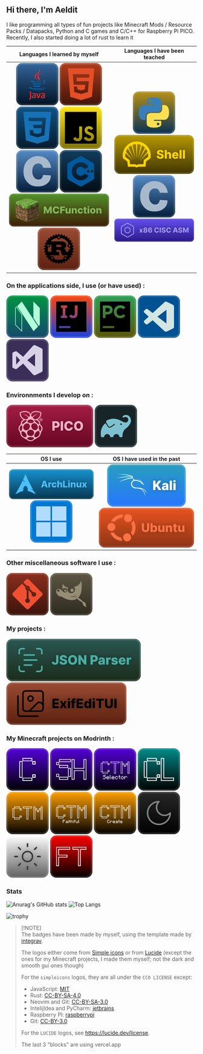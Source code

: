 ## Hi there, I'm Aeldit

I like programming all types of fun projects like Minecraft Mods / Resource Packs / Datapacks, Python and C games and C/C++ for Raspberry Pi PICO. Recently, I also started doing a lot of rust to learn it

| Languages I learned by myself | Languages I have been teached |
|:--:|:--:|
| ![java](./github_profile/lang_Java.svg) ![html](./github_profile/lang_html.svg) ![css](./github_profile/lang_css.svg) ![js](./github_profile/lang_js.svg) ![c](./github_profile/lang_c.svg) ![cpp](./github_profile/lang_cpp.svg) ![mcfunction](./github_profile/lang_mc.svg) ![rust](./github_profile/lang_rust.svg) | ![python](./github_profile/lang_python.svg) ![shell](./github_profile/lang_shell.svg) ![c](./github_profile/lang_c.svg) ![asm](./github_profile/asm.svg) |


### On the applications side, I use (or have used) :

[![nvim](./github_profile/nvim.svg)](https://neovim.io/)
[![intllijidea](./github_profile/intellij_idea.svg)](https://www.jetbrains.com/idea/)
[![pycharm](./github_profile/pycharm.svg)](https://www.jetbrains.com/pycharm/)
[![vscode](./github_profile/vscode.svg)](https://code.visualstudio.com/)
[![visualstudio](./github_profile/visual_studio.svg)](https://visualstudio.microsoft.com/)

### Environnments I develop on :

[![pico](./github_profile/pico.svg)](https://www.raspberrypi.com/products/raspberry-pi-pico/)
[![gradle](./github_profile/gradle.svg)](https://gradle.org/)

| OS I use | OS I have used in the past |
|:--------:|:--------------------------:|
|[![archlinux](./github_profile/archlinux.svg)](https://archlinux.org/) [![windows](./github_profile/windows.svg)](https://www.microsoft.com/en-us/windows) | [![kali](./github_profile/kali.svg)](https://www.kali.org/) [![ubuntu](./github_profile/ubuntu.svg)](https://ubuntu.com/) |

### Other miscellaneous software I use :

[![git](./github_profile/git.svg)](https://git-scm.com/)
[![gimp](./github_profile/gimp.svg)](https://www.gimp.org/)

### My projects :

[![json-parser](./github_profile/json-parser.svg)](https://github.com/Aeldit/JsonParser)
[![exifeditui](./github_profile/exifeditui.svg)](https://github.com/Aeldit/ExifEdiTUI)

### My Minecraft projects on Modrinth :

[![cyan_badge](./github_profile/mc-cyan.svg)](https://modrinth.com/mod/cyan)
[![cyansethome_badge](./github_profile/mc-cyansethome.svg)](https://modrinth.com/mod/cyansethome)
[![ctms_badge](./github_profile/mc-ctms.svg)](https://modrinth.com/mod/ctm-selector)
[![cyanlib_badge](./github_profile/mc-cyanlib.svg)](https://modrinth.com/mod/cyanlib)
[![ctm_badge](./github_profile/mc-ctm.svg)](https://modrinth.com/resourcepack/ctm-of-fabric)
[![ctm_faithful_badge](./github_profile/mc-ctmfaithful.svg)](https://modrinth.com/resourcepack/ctm-faithful)
[![ctm_create_badge](./github_profile/mc-ctmcreate.svg)](https://modrinth.com/resourcepack/ctm-create)
[![dark_gui_badge](./github_profile/mc-darkgui.svg)](https://modrinth.com/resourcepack/dark-smooth-gui)
[![light_gui_badge](./github_profile/mc-lightgui.svg)](https://modrinth.com/resourcepack/light-smooth-gui)
[![floating_texts_badge](./github_profile/mc-ft.svg)](https://modrinth.com/datapack/floating-texts)

### Stats

![Anurag's GitHub stats](https://github-readme-stats.vercel.app/api?username=aeldit&theme=catppuccin_mocha&show_icons=true)
![Top Langs](https://github-readme-stats.vercel.app/api/top-langs/?username=aeldit&layout=compact&theme=catppuccin_mocha)

![trophy](https://github-profile-trophy.vercel.app/?username=aeldit&theme=radical)

> [!NOTE]\
> The badges have been made by myself, using the template made by [integrav](https://github.com/intergrav/devins-badges).
>
> The logos either come from [Simple icons](https://simpleicons.org/) or
> from [Lucide](https://lucide.dev/icons/) (except the ones for my Minecraft projects, I made them myself; not the dark and smooth gui ones though)
>
> For the `simpleicons` logos, they are all under the `CC0 LICENSE` except:
> - JavaScript: [MIT](https://spdx.org/licenses/MIT)
> - Rust: [CC-BY-SA-4.0](https://spdx.org/licenses/CC-BY-SA-4.0)
> - Neovim and Git: [CC-BY-SA-3.0](https://spdx.org/licenses/CC-BY-SA-3.0)
> - IntelijIdea and PyCharm: [jetbrains](https://www.jetbrains.com/)
> - Raspberry PI: [raspberrypi](http://www.raspberrypi.com/)
> - Git: [CC-BY-3.0](https://spdx.org/licenses/CC-BY-3.0)
>
> For the `LUCIDE` logos, see https://lucide.dev/license.
>
> The last 3 "blocks" are using vercel.app

